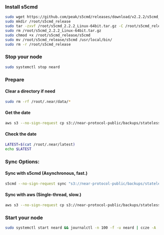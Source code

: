 
### Install s5cmd
```bash
sudo wget https://github.com/peak/s5cmd/releases/download/v2.2.2/s5cmd_2.2.2_Linux-64bit.tar.gz -P /root/
sudo mkdir /root/s5cmd_release
sudo tar -zxvf /root/s5cmd_2.2.2_Linux-64bit.tar.gz -C /root/s5cmd_release
sudo rm /root/s5cmd_2.2.2_Linux-64bit.tar.gz
sudo chmod +x /root/s5cmd_release/s5cmd
sudo mv /root/s5cmd_release/s5cmd /usr/local/bin/
sudo rm -r /root/s5cmd_release
```

### Stop your node
```bash
sudo systemctl stop neard
```
### Prepare
#### Clear a directory if need
```bash
sudo rm -rf /root/.near/data/*
```

#### Get the date
```bash
aws s3 --no-sign-request cp s3://near-protocol-public/backups/statelessnet/rpc/latest /root/.near/
```
#### Check the date
```bash
LATEST=$(cat /root/.near/latest)
echo $LATEST
```

### Sync Options:

#### Sync with s5cmd (Asynchronous, fast.)
```bash
s5cmd --no-sign-request sync "s3://near-protocol-public/backups/statelessnet/rpc/${LATEST:?}/*" /root/.near/data/
```
#### Sync with aws (Single-thread, slow.)
```bash
aws s3 --no-sign-request cp s3://near-protocol-public/backups/statelessnet/rpc/latest /root/.near/
```
### Start your node
```bash
sudo systemctl start neard && journalctl -n 100 -f -u neard | ccze -A
```
